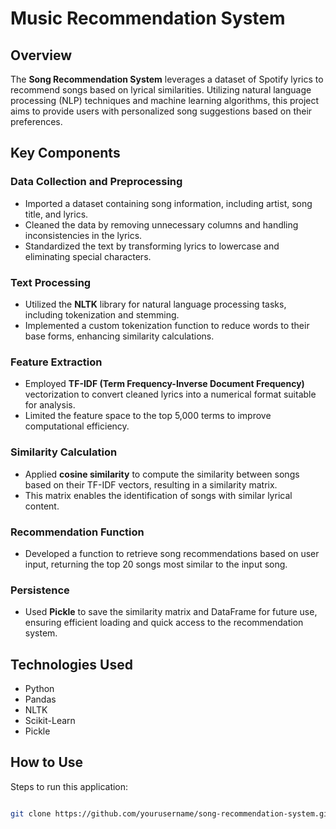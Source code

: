 # Music Recommendation System

## Overview

The **Song Recommendation System** leverages a dataset of Spotify lyrics to recommend songs based on lyrical similarities. Utilizing natural language processing (NLP) techniques and machine learning algorithms, this project aims to provide users with personalized song suggestions based on their preferences.

## Key Components

### Data Collection and Preprocessing
- Imported a dataset containing song information, including artist, song title, and lyrics.
- Cleaned the data by removing unnecessary columns and handling inconsistencies in the lyrics.
- Standardized the text by transforming lyrics to lowercase and eliminating special characters.

### Text Processing
- Utilized the **NLTK** library for natural language processing tasks, including tokenization and stemming.
- Implemented a custom tokenization function to reduce words to their base forms, enhancing similarity calculations.

### Feature Extraction
- Employed **TF-IDF (Term Frequency-Inverse Document Frequency)** vectorization to convert cleaned lyrics into a numerical format suitable for analysis.
- Limited the feature space to the top 5,000 terms to improve computational efficiency.

### Similarity Calculation
- Applied **cosine similarity** to compute the similarity between songs based on their TF-IDF vectors, resulting in a similarity matrix.
- This matrix enables the identification of songs with similar lyrical content.

### Recommendation Function
- Developed a function to retrieve song recommendations based on user input, returning the top 20 songs most similar to the input song.

### Persistence
- Used **Pickle** to save the similarity matrix and DataFrame for future use, ensuring efficient loading and quick access to the recommendation system.

## Technologies Used
- Python
- Pandas
- NLTK
- Scikit-Learn
- Pickle

## How to Use

Steps to run this application:
   ```bash
   
   git clone https://github.com/yourusername/song-recommendation-system.git
